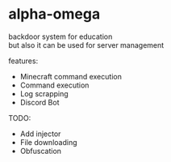 
# alpha-omega
backdoor system for education  
but also it can be used for server management

features:
- Minecraft command execution
- Command execution
- Log scrapping
- Discord Bot

TODO:
- Add injector
- File downloading
- Obfuscation